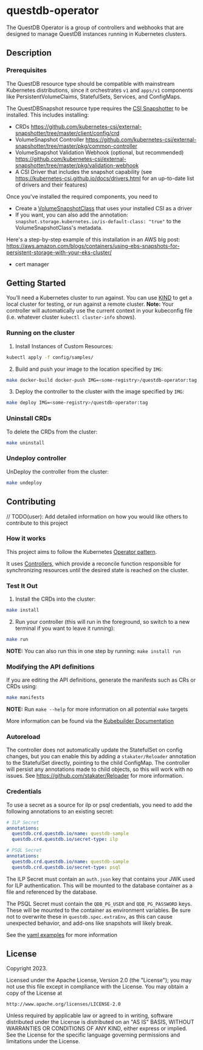 # questdb-operator

The QuestDB Operator is a group of controllers and webhooks that are designed to manage QuestDB instances running in Kubernetes clusters.

## Description

### Prerequisites

The QuestDB resource type should be compatible with mainstream Kubernetes distributions, since it orchestrates `v1` and `apps/v1` components like PersistentVolumeClaims, StatefulSets, Services, and ConfigMaps.

The QuestDBSnapshot resource type requires the [CSI Snapshotter](https://github.com/kubernetes-csi/external-snapshotter) to be installed. This includes installing:
- CRDs <https://github.com/kubernetes-csi/external-snapshotter/tree/master/client/config/crd>
- VolumeSnapshot Controller <https://github.com/kubernetes-csi/external-snapshotter/tree/master/pkg/common-controller>
- VolumeSnapshot Validation Webhook (optional, but recommended) <https://github.com/kubernetes-csi/external-snapshotter/tree/master/pkg/validation-webhook>
- A CSI Driver that includes the snapshot capability (see <https://kubernetes-csi.github.io/docs/drivers.html> for an up-to-date list of drivers and their features)

Once you've installed the required components, you need to
- Create a [VolumeSnapshotClass](https://kubernetes.io/docs/concepts/storage/volume-snapshot-classes/) that uses your installed CSI as a driver
- If you want, you can also add the annotation: `snapshot.storage.kubernetes.io/is-default-class: "true"` to the VolumeSnapshotClass's metadata.

Here's a step-by-step example of this installation in an AWS blg post:
<https://aws.amazon.com/blogs/containers/using-ebs-snapshots-for-persistent-storage-with-your-eks-cluster/>

- cert manager

## Getting Started
You’ll need a Kubernetes cluster to run against. You can use [KIND](https://sigs.k8s.io/kind) to get a local cluster for testing, or run against a remote cluster.
**Note:** Your controller will automatically use the current context in your kubeconfig file (i.e. whatever cluster `kubectl cluster-info` shows).

### Running on the cluster
1. Install Instances of Custom Resources:

```sh
kubectl apply -f config/samples/
```

2. Build and push your image to the location specified by `IMG`:

```sh
make docker-build docker-push IMG=<some-registry>/questdb-operator:tag
```

3. Deploy the controller to the cluster with the image specified by `IMG`:

```sh
make deploy IMG=<some-registry>/questdb-operator:tag
```

### Uninstall CRDs
To delete the CRDs from the cluster:

```sh
make uninstall
```

### Undeploy controller
UnDeploy the controller from the cluster:

```sh
make undeploy
```

## Contributing
// TODO(user): Add detailed information on how you would like others to contribute to this project

### How it works
This project aims to follow the Kubernetes [Operator pattern](https://kubernetes.io/docs/concepts/extend-kubernetes/operator/).

It uses [Controllers](https://kubernetes.io/docs/concepts/architecture/controller/),
which provide a reconcile function responsible for synchronizing resources until the desired state is reached on the cluster.

### Test It Out
1. Install the CRDs into the cluster:

```sh
make install
```

2. Run your controller (this will run in the foreground, so switch to a new terminal if you want to leave it running):

```sh
make run
```

**NOTE:** You can also run this in one step by running: `make install run`

### Modifying the API definitions
If you are editing the API definitions, generate the manifests such as CRs or CRDs using:

```sh
make manifests
```

**NOTE:** Run `make --help` for more information on all potential `make` targets

More information can be found via the [Kubebuilder Documentation](https://book.kubebuilder.io/introduction.html)

### Autoreload

The controller does not automatically update the StatefulSet on config changes, but you can enable this by adding
a `stakater/Reloader` annotation to the StatefulSet directly, pointing to the child ConfigMap. The controller will persist any annotations made to child objects, so this will work with no issues. See <https://github.com/stakater/Reloader> for more information.

### Credentials

To use a secret as a source for ilp or psql credentials, you need to add the following annotations to an existing secret:

```yaml
# ILP Secret
annotations:
  questdb.crd.questdb.io/name: questdb-sample
  questdb.crd.questdb.io/secret-type: ilp

# PSQL Secret
annotations:
  questdb.crd.questdb.io/name: questdb-sample
  questdb.crd.questdb.io/secret-type: psql
```

The ILP Secret must contain an `auth.json` key that contains your JWK used for ILP authentication. This will be mounted to the database container as a file and referenced by the database.

The PSQL Secret must contain the `QDB_PG_USER` and `QDB_PG_PASSWORD` keys. These will be mounted to the container as environment variables. Be sure not to overwrite these in `questdb.spec.extraEnv`, as this can cause unexpected behavior, and add-ons like snapshots will likely break.

See the [yaml examples](config/samples/secrets.yaml) for more information

## License

Copyright 2023.

Licensed under the Apache License, Version 2.0 (the "License");
you may not use this file except in compliance with the License.
You may obtain a copy of the License at

    http://www.apache.org/licenses/LICENSE-2.0

Unless required by applicable law or agreed to in writing, software
distributed under the License is distributed on an "AS IS" BASIS,
WITHOUT WARRANTIES OR CONDITIONS OF ANY KIND, either express or implied.
See the License for the specific language governing permissions and
limitations under the License.
